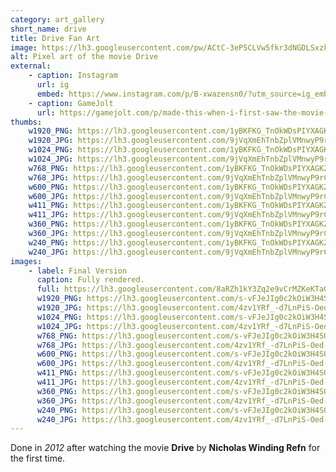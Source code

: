 ```yaml
---
category: art_gallery
short_name: drive
title: Drive Fan Art
image: https://lh3.googleusercontent.com/pw/ACtC-3eP5CLVw5fkr3dNGDLSxzkWW4an-Lc5b7dGjKpTFODB20lSF1w_20548TPRll1E5gJRvPOpsLIDUWVGoBwv1ZUs2ISfntT9Ljo_18NqdAgSeflkS96PeI3pD1C2luQI_H6O0Hk-9wT6_DPsYAUR1dHu=w1200-h630-no?authuser=0
alt: Pixel art of the movie Drive
external:
    - caption: Instagram
      url: ig
      embed: https://www.instagram.com/p/B-xwazensn0/?utm_source=ig_embed&amp;utm_campaign=loading
    - caption: GameJolt
      url: https://gamejolt.com/p/made-this-when-i-first-saw-the-movie-back-in-2012-pixelart-fanart-ieidhpqx
thumbs:
    w1920_PNG: https://lh3.googleusercontent.com/1yBKFKG_TnOkWDsPIYXAGKZzz3zRXDaa0GHRxjG6nd0rZcy-9eXhLjl03wQyz1C22ffcDoF40sSWIi4w4GL2IuuQe1MPsN4qqEw32SBOER5hnUyDMA5yLXyIUCr8i-05un8XSWRDlw=w355
    w1920_JPG: https://lh3.googleusercontent.com/9jVqXmEhTnbZplVMnwyP9rCAT9ixC3d6lupG2SKhQIqJgX1cOGRQ26S33dvjeLx7PSMT02QWNau4ip68m03Ap3kctkB0wPoipdxLUfXIScYMLi1JlOHVbVz4QPKviqPDL0dufTa2Rg=w355
    w1024_PNG: https://lh3.googleusercontent.com/1yBKFKG_TnOkWDsPIYXAGKZzz3zRXDaa0GHRxjG6nd0rZcy-9eXhLjl03wQyz1C22ffcDoF40sSWIi4w4GL2IuuQe1MPsN4qqEw32SBOER5hnUyDMA5yLXyIUCr8i-05un8XSWRDlw=w284
    w1024_JPG: https://lh3.googleusercontent.com/9jVqXmEhTnbZplVMnwyP9rCAT9ixC3d6lupG2SKhQIqJgX1cOGRQ26S33dvjeLx7PSMT02QWNau4ip68m03Ap3kctkB0wPoipdxLUfXIScYMLi1JlOHVbVz4QPKviqPDL0dufTa2Rg=w284
    w768_PNG: https://lh3.googleusercontent.com/1yBKFKG_TnOkWDsPIYXAGKZzz3zRXDaa0GHRxjG6nd0rZcy-9eXhLjl03wQyz1C22ffcDoF40sSWIi4w4GL2IuuQe1MPsN4qqEw32SBOER5hnUyDMA5yLXyIUCr8i-05un8XSWRDlw=w213
    w768_JPG: https://lh3.googleusercontent.com/9jVqXmEhTnbZplVMnwyP9rCAT9ixC3d6lupG2SKhQIqJgX1cOGRQ26S33dvjeLx7PSMT02QWNau4ip68m03Ap3kctkB0wPoipdxLUfXIScYMLi1JlOHVbVz4QPKviqPDL0dufTa2Rg=w213
    w600_PNG: https://lh3.googleusercontent.com/1yBKFKG_TnOkWDsPIYXAGKZzz3zRXDaa0GHRxjG6nd0rZcy-9eXhLjl03wQyz1C22ffcDoF40sSWIi4w4GL2IuuQe1MPsN4qqEw32SBOER5hnUyDMA5yLXyIUCr8i-05un8XSWRDlw=w166
    w600_JPG: https://lh3.googleusercontent.com/9jVqXmEhTnbZplVMnwyP9rCAT9ixC3d6lupG2SKhQIqJgX1cOGRQ26S33dvjeLx7PSMT02QWNau4ip68m03Ap3kctkB0wPoipdxLUfXIScYMLi1JlOHVbVz4QPKviqPDL0dufTa2Rg=w166
    w411_PNG: https://lh3.googleusercontent.com/1yBKFKG_TnOkWDsPIYXAGKZzz3zRXDaa0GHRxjG6nd0rZcy-9eXhLjl03wQyz1C22ffcDoF40sSWIi4w4GL2IuuQe1MPsN4qqEw32SBOER5hnUyDMA5yLXyIUCr8i-05un8XSWRDlw=w114
    w411_JPG: https://lh3.googleusercontent.com/9jVqXmEhTnbZplVMnwyP9rCAT9ixC3d6lupG2SKhQIqJgX1cOGRQ26S33dvjeLx7PSMT02QWNau4ip68m03Ap3kctkB0wPoipdxLUfXIScYMLi1JlOHVbVz4QPKviqPDL0dufTa2Rg=w114
    w360_PNG: https://lh3.googleusercontent.com/1yBKFKG_TnOkWDsPIYXAGKZzz3zRXDaa0GHRxjG6nd0rZcy-9eXhLjl03wQyz1C22ffcDoF40sSWIi4w4GL2IuuQe1MPsN4qqEw32SBOER5hnUyDMA5yLXyIUCr8i-05un8XSWRDlw=w100
    w360_JPG: https://lh3.googleusercontent.com/9jVqXmEhTnbZplVMnwyP9rCAT9ixC3d6lupG2SKhQIqJgX1cOGRQ26S33dvjeLx7PSMT02QWNau4ip68m03Ap3kctkB0wPoipdxLUfXIScYMLi1JlOHVbVz4QPKviqPDL0dufTa2Rg=w100
    w240_PNG: https://lh3.googleusercontent.com/1yBKFKG_TnOkWDsPIYXAGKZzz3zRXDaa0GHRxjG6nd0rZcy-9eXhLjl03wQyz1C22ffcDoF40sSWIi4w4GL2IuuQe1MPsN4qqEw32SBOER5hnUyDMA5yLXyIUCr8i-05un8XSWRDlw=w66
    w240_JPG: https://lh3.googleusercontent.com/9jVqXmEhTnbZplVMnwyP9rCAT9ixC3d6lupG2SKhQIqJgX1cOGRQ26S33dvjeLx7PSMT02QWNau4ip68m03Ap3kctkB0wPoipdxLUfXIScYMLi1JlOHVbVz4QPKviqPDL0dufTa2Rg=w66
images:
    - label: Final Version
      caption: Fully rendered.
      full: https://lh3.googleusercontent.com/8aRZh1kY3Zq2e9vCrMZKeKTaGNxt7VtB05tuqlhRfdF454A9SKdQV9kVBWUOaI6YETRsvSbIT48Iz4k28C9pZ3k10a_01wKYqrIc2zjimnceT9y4oW5p0Sprzf7H0rklbs_mfzinvA=w1080-h1080
      w1920_PNG: https://lh3.googleusercontent.com/s-vFJeJIg0c2kOiW3H4SOIi_hcF1g8Of7OIhUC-_09W5e5TvXqXsRvD5GjXe-nPCHwkX0Tv9FKPzKlsdCN126adsNlKdYNfe3x_O2Tj-AO3jjM3-tK5iNJDSAaMkLEyflzZ1efSDTA=w850
      w1920_JPG: https://lh3.googleusercontent.com/4zv1YRf_-d7LnPiS-Oed-Q554skHQY51GFf8NFXUcptDlR6021XWHBy3DpQDsyKRQoSmgvbBTtydAVvKX9acRKB5KW5Y2ePY9qwxYa7JZTHMqdx1f-zYLtv4ZdUv70d5eWeFQ9_bDg=w850
      w1024_PNG: https://lh3.googleusercontent.com/s-vFJeJIg0c2kOiW3H4SOIi_hcF1g8Of7OIhUC-_09W5e5TvXqXsRvD5GjXe-nPCHwkX0Tv9FKPzKlsdCN126adsNlKdYNfe3x_O2Tj-AO3jjM3-tK5iNJDSAaMkLEyflzZ1efSDTA=w711
      w1024_JPG: https://lh3.googleusercontent.com/4zv1YRf_-d7LnPiS-Oed-Q554skHQY51GFf8NFXUcptDlR6021XWHBy3DpQDsyKRQoSmgvbBTtydAVvKX9acRKB5KW5Y2ePY9qwxYa7JZTHMqdx1f-zYLtv4ZdUv70d5eWeFQ9_bDg=w711
      w768_PNG: https://lh3.googleusercontent.com/s-vFJeJIg0c2kOiW3H4SOIi_hcF1g8Of7OIhUC-_09W5e5TvXqXsRvD5GjXe-nPCHwkX0Tv9FKPzKlsdCN126adsNlKdYNfe3x_O2Tj-AO3jjM3-tK5iNJDSAaMkLEyflzZ1efSDTA=w533
      w768_JPG: https://lh3.googleusercontent.com/4zv1YRf_-d7LnPiS-Oed-Q554skHQY51GFf8NFXUcptDlR6021XWHBy3DpQDsyKRQoSmgvbBTtydAVvKX9acRKB5KW5Y2ePY9qwxYa7JZTHMqdx1f-zYLtv4ZdUv70d5eWeFQ9_bDg=w533
      w600_PNG: https://lh3.googleusercontent.com/s-vFJeJIg0c2kOiW3H4SOIi_hcF1g8Of7OIhUC-_09W5e5TvXqXsRvD5GjXe-nPCHwkX0Tv9FKPzKlsdCN126adsNlKdYNfe3x_O2Tj-AO3jjM3-tK5iNJDSAaMkLEyflzZ1efSDTA=w416
      w600_JPG: https://lh3.googleusercontent.com/4zv1YRf_-d7LnPiS-Oed-Q554skHQY51GFf8NFXUcptDlR6021XWHBy3DpQDsyKRQoSmgvbBTtydAVvKX9acRKB5KW5Y2ePY9qwxYa7JZTHMqdx1f-zYLtv4ZdUv70d5eWeFQ9_bDg=w416
      w411_PNG: https://lh3.googleusercontent.com/s-vFJeJIg0c2kOiW3H4SOIi_hcF1g8Of7OIhUC-_09W5e5TvXqXsRvD5GjXe-nPCHwkX0Tv9FKPzKlsdCN126adsNlKdYNfe3x_O2Tj-AO3jjM3-tK5iNJDSAaMkLEyflzZ1efSDTA=w285
      w411_JPG: https://lh3.googleusercontent.com/4zv1YRf_-d7LnPiS-Oed-Q554skHQY51GFf8NFXUcptDlR6021XWHBy3DpQDsyKRQoSmgvbBTtydAVvKX9acRKB5KW5Y2ePY9qwxYa7JZTHMqdx1f-zYLtv4ZdUv70d5eWeFQ9_bDg=w285
      w360_PNG: https://lh3.googleusercontent.com/s-vFJeJIg0c2kOiW3H4SOIi_hcF1g8Of7OIhUC-_09W5e5TvXqXsRvD5GjXe-nPCHwkX0Tv9FKPzKlsdCN126adsNlKdYNfe3x_O2Tj-AO3jjM3-tK5iNJDSAaMkLEyflzZ1efSDTA=w250
      w360_JPG: https://lh3.googleusercontent.com/4zv1YRf_-d7LnPiS-Oed-Q554skHQY51GFf8NFXUcptDlR6021XWHBy3DpQDsyKRQoSmgvbBTtydAVvKX9acRKB5KW5Y2ePY9qwxYa7JZTHMqdx1f-zYLtv4ZdUv70d5eWeFQ9_bDg=w250
      w240_PNG: https://lh3.googleusercontent.com/s-vFJeJIg0c2kOiW3H4SOIi_hcF1g8Of7OIhUC-_09W5e5TvXqXsRvD5GjXe-nPCHwkX0Tv9FKPzKlsdCN126adsNlKdYNfe3x_O2Tj-AO3jjM3-tK5iNJDSAaMkLEyflzZ1efSDTA=w166
      w240_JPG: https://lh3.googleusercontent.com/4zv1YRf_-d7LnPiS-Oed-Q554skHQY51GFf8NFXUcptDlR6021XWHBy3DpQDsyKRQoSmgvbBTtydAVvKX9acRKB5KW5Y2ePY9qwxYa7JZTHMqdx1f-zYLtv4ZdUv70d5eWeFQ9_bDg=w166
---
```


Done in *2012* after watching the movie **Drive** by **Nicholas Winding Refn** for the first time.
